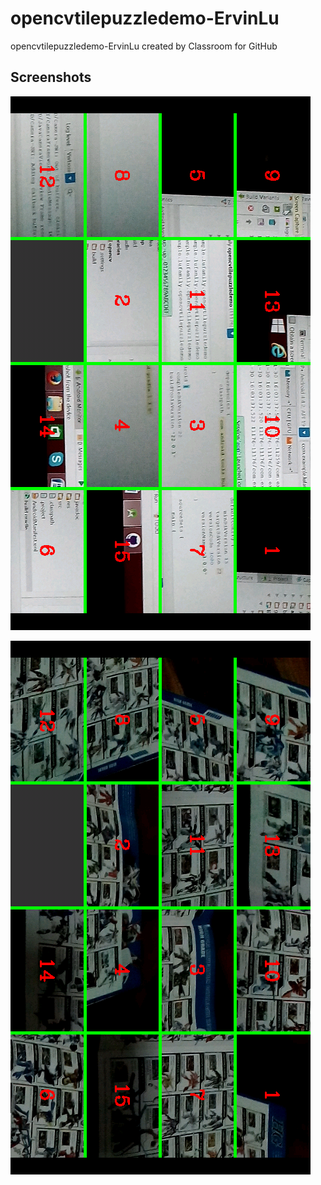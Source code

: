 # opencvtilepuzzledemo-ErvinLu
opencvtilepuzzledemo-ErvinLu created by Classroom for GitHub

## Screenshots

![alt tag](https://github.com/DeLaSalleUniversity-Manila/opencvtilepuzzledemo-ErvinLu/blob/master/device-2015-11-30-160346.png)

![alt tag](https://github.com/DeLaSalleUniversity-Manila/opencvtilepuzzledemo-ErvinLu/blob/master/device-2015-11-30-160741.png)
